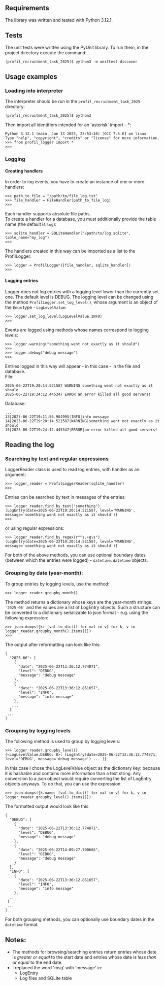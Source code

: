 ## Requirements
The library was written and tested with Python 3.12.1.

## Tests
The unit tests were written using the PyUnit library. To run them, in the project directory
execute the command:
```
[profil_recruitment_task_2025]$ python3 -m unittest discover
```

## Usage examples
### Loading into interpreter
The interpreter should be run in the `profil_recruitment_task_2025` directory:
```
[profil_recruitment_task_2025]$ python3
```
Then import all identifiers intended for an 'asterisk' import - *:
```
Python 3.12.1 (main, Jun 13 2025, 23:53:16) [GCC 7.5.0] on linux
Type "help", "copyright", "credits" or "license" for more information.
>>> from profil_logger import *
>>>
```
### Logging
#### Creating handlers
In order to log events, you have to create an instance of one or more handlers:
~~~
>>> path_to_file = "/path/to/file_log.txt"
>>> file_handler = FileHandler(path_to_file_log)
>>>
~~~
Each handler supports absolute file paths.  
To create a handler for
a database, you must additionally provide the table name (the default is `log`):
~~~
>>> sqlite_handler = SQLiteHandler("/path/to/log.sqlite", table_name="my_log")
>>>
~~~
The handlers created in this way can be imported as a list to the ProfilLogger:
~~~
>>> logger = ProfilLogger([file_handler, sqlite_handler])
>>>
~~~
#### Logging entries
Logger does not log entries with a logging level lower than the currently set one.
The default level is DEBUG. The logging level can be changed using the method
`ProfilLogger.set_log_level()`, whose argument is an object of the
`Enum` type - `LogLevelValue`:
~~~
>>> logger.set_log_level(LogLevelValue.INFO)
>>>
~~~
Events are logged using methods whose names correspond to logging levels:
~~~
>>> logger.warning("something went not exactly as it should")
>>>
>>> logger.debug("debug message")
>>>
~~~
Entries logged in this way will appear - in this case -
in the file and database.  
File:
~~~
2025-06-22T19:20:14.521587 WARNING something went not exactly as it should
2025-06-22T19:24:12.445347 ERROR an error killed all good servers!
~~~
Database:
~~~
...
13|2025-06-22T19:11:56.904995|INFO|info message
14|2025-06-22T19:20:14.521587|WARNING|something went not exactly as it should
15|2025-06-22T19:24:12.445347|ERROR|an error killed all good servers!
~~~

## Reading the log
### Searching by text and regular expressions
LoggerReader class is used to read log entries, with handler as an argument:
~~~
>>> logger_reader = ProfilLoggerReader(sqlite_handler)
>>>
~~~
Entries can be searched by text in messages of the entries:
~~~
>>> logger_reader.find_by_text("something")
[LogEntry(date=2025-06-22T19:20:14.521587, level='WARNING', message='something went not exactly as it should')]
>>>
~~~
or using regular expressions:
~~~
>>> logger_reader.find_by_regex(r"^s.+g\s")
[LogEntry(date=2025-06-22T19:20:14.521587, level='WARNING', message='something went not exactly as it should')]
~~~
For both of the above methods, you can use optional boundary dates (between which
the entries were logged) - `datetime.datetime` objects.

### Grouping by date (year-month):
To group entries by logging levels, use the method:
~~~
>>> logger_reader.groupby_month()
~~~
The method returns a dictionary whose keys are the year-month strings: `'2025-06'` and the values are a list of LogEntry objects.
Such a structure can be converted to a dictionary serializable to json format - e.g. using the following expression:
~~~
>>> json.dumps({k: [val.to_dict() for val in v] for k, v in logger_reader.groupby_month().items()})
>>>
~~~
The output after reformatting can look like this:
```
{
  "2025-06": [
    {
      "date": "2025-06-22T13:36:12.774871",
      "level": "DEBUG",
      "message": "debug message"
    },
    {
      "date": "2025-06-22T13:36:12.851657",
      "level": "INFO",
      "message": "info message"
    },
   ...
  ]
 ...
}
```
### Grouping by logging levels
The following method is used to group by logging levels:
~~~
>>> logger_reader.groupby_level()
{<LogLevelValue.DEBUG: 0>: [LogEntry(date=2025-06-22T13:36:12.774871, level='DEBUG', message='debug message') ... ]}
~~~
In this case I chose the LogLevelValue object as the dictionary key: because it is hashable and contains more information
than a text string. Any conversion to a json object would require converting the list
of LogEntry objects anyways. To do that, you can use the expression:
```
>>> json.dumps({k.name: [val.to_dict() for val in v] for k, v in logger_reader.groupby_level().items()})
```
The formatted output would look like this:
```
{
  "DEBUG": [
    {
      "date": "2025-06-22T13:36:12.774871",
      "level": "DEBUG",
      "message": "debug message"
    },
    {
      "date": "2025-06-22T14:09:27.700686",
      "level": "DEBUG",
      "message": "debug message"
    }
  ],
  "INFO": [
    {
      "date": "2025-06-22T13:36:12.851657",
      "level": "INFO",
      "message": "info message"
    },
  ...
 ]
 ...
}
```
For both grouping methods, you can optionally use boundary dates in the `datetime` format.

## Notes:
* The methods for browsing/searching entries return entries whose date is _greater or equal_ to the start date and entries whose date is _less than or equal_ to the end date.
* I replaced the word 'msg' with 'message' in:
  + LogEntry
  + Log files and SQLite table